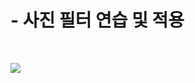 # - 사진 필터 연습 및 적용

<br>

![](https://github.com/BaekJinCho/iOS.school/blob/master/Study/Image/PhotoFilter.gif?raw=true)
